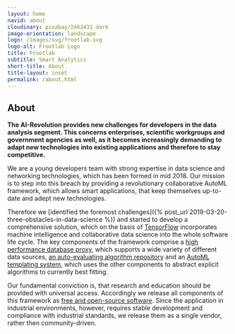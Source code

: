 ```yaml
---
layout: home
navid: about
cloudinary: pixabay/2462431-dark
image-orientation: landscape
logo: /images/svg/frootlab.svg
logo-alt: Frootlab Logo
title: Frootlab
subtitle: Smart Analytics
short-title: About
title-layout: inset
permalink: /about.html
---
```


## About

**The AI-Revolution provides new challenges for developers in the data analysis
segment. This concerns enterprises, scientific workgroups and government
agencies as well, as it becomes increasingly demanding to adapt new technologies
into existing applications and therefore to stay competitive.**

We are a young developers team with strong expertise in data science and
networking technologies, which has been formed in mid 2018. Our mission is to
step into this breach by providing a revolutionary collaborative AutoML
framework, which allows smart applications, that keep themselves up-to-date and
adept new technologies.

Therefore we [identified the foremost challenges]({% post_url
2019-03-20-three-obstacles-in-data-science %}) and started to develop a
comprehensive solution, which on the basis of
[TensorFlow](https://www.tensorflow.org/) incorporates machine intelligence and
collaborative data science into the whole software life cycle. The key
components of the framework comprise a [high performance database
proxy](/pandora.html), which supports a wide variety of different data sources,
[an auto-evaluating algorithm repository](/motley.html) and an [AutoML
templating system](/nemoa.html), which uses the other components to abstract
explicit algorithms to currently best fitting.

Our fundamental conviction is, that research and education should be provided
with universal access. Accordingly we release all components of this framework
as [free and open-source
software](https://en.wikipedia.org/wiki/Free_and_open-source_software). Since
the application in industrial environments, however, requires stable development
and compliance with industrial standards, we release them as a single vendor,
rather then community-driven.
